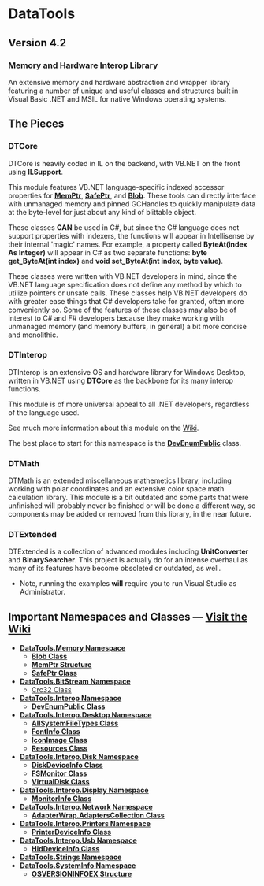# DataTools
## Version 4.2
### Memory and Hardware Interop Library

An extensive memory and hardware abstraction and wrapper library featuring a number of unique and useful classes and structures built in Visual Basic .NET and MSIL for native Windows operating systems.

## The Pieces

### __DTCore__ 

DTCore is heavily coded in IL on the backend, with VB.NET on the front using __ILSupport__.

This module features VB.NET language-specific indexed accessor properties for **[MemPtr](https://github.com/nmoschkin/dtlib/wiki/T_DataTools_Memory_MemPtr)**, **[SafePtr](https://github.com/nmoschkin/dtlib/wiki/T_DataTools_Memory_SafePtr)**, and **[Blob](https://github.com/nmoschkin/dtlib/wiki/T_DataTools_Memory_Blob)**.  These tools can directly interface with unmanaged memory and pinned GCHandles to quickly manipulate data at the byte-level for just about any kind of blittable object.  

These classes **CAN** be used in C#, but since the C# language does not support properties with indexers, the functions will appear in Intellisense by their internal 'magic' names.  For example, a property called __ByteAt(index As Integer)__ will appear in C# as two separate functions: __byte get_ByteAt(int index)__ and __void set_ByteAt(int index, byte value)__.

These classes were written with VB.NET developers in mind, since the VB.NET language specification does not define any method by which to utilize pointers or unsafe calls.
These classes help VB.NET developers do with greater ease things that C# developers take for granted, often more conveniently so.  Some of the features of these classes may also be of interest to C# and F# developers because they make working with unmanaged memory (and memory buffers, in general) a bit more concise and monolithic.

### __DTInterop__ 

DTInterop is an extensive OS and hardware library for Windows Desktop, written in VB.NET using __DTCore__ as the backbone for its many interop functions.

This module is of more universal appeal to all .NET developers, regardless of the language used.

See much more information about this module on the [Wiki](https://github.com/nmoschkin/dtlib/wiki).

The best place to start for this namespace is the **[DevEnumPublic](https://github.com/nmoschkin/dtlib/wiki/T_DataTools_Interop_DevEnumPublic)** class.
 
### __DTMath__

DTMath is an extended miscellaneous mathemetics library, including working with polar coordinates and an extensive color space math calculation library. 
This module is a bit outdated and some parts that were unfinished will probably never be finished or will be done a different way, so components may be added or removed
from this library, in the near future.
  
### __DTExtended__

DTExtended is a collection of advanced modules including __UnitConverter__ and __BinarySearcher__.  This project is actually do for an intense overhaul as many of its features have become obsoleted or outdated, as well.

  * Note, running the examples **will** require you to run Visual Studio as Administrator.


## Important Namespaces and Classes — [Visit the Wiki](https://github.com/nmoschkin/dtlib/wiki)

 - **[DataTools.Memory Namespace](https://github.com/nmoschkin/dtlib/wiki/N_DataTools_Memory)**
   - **[Blob Class](https://github.com/nmoschkin/dtlib/wiki/T_DataTools_Memory_Blob)**
   - **[MemPtr Structure](https://github.com/nmoschkin/dtlib/wiki/T_DataTools_Memory_MemPtr)**
   - **[SafePtr Class](https://github.com/nmoschkin/dtlib/wiki/T_DataTools_Memory_SafePtr)**
 - **[DataTools.BitStream Namespace](https://github.com/nmoschkin/dtlib/wiki/N_DataTools_BitStream)**
   - [Crc32 Class](https://github.com/nmoschkin/dtlib/wiki/T_DataTools_BitStream_Crc32)
 - **[DataTools.Interop Namespace](https://github.com/nmoschkin/dtlib/wiki/N_DataTools_Interop)**
   - **[DevEnumPublic Class](https://github.com/nmoschkin/dtlib/wiki/T_DataTools_Interop_DevEnumPublic)**
 - **[DataTools.Interop.Desktop Namespace](https://github.com/nmoschkin/dtlib/wiki/N_DataTools_Interop_Desktop)**
   - **[AllSystemFileTypes Class](https://github.com/nmoschkin/dtlib/wiki/T_DataTools_Interop_Desktop_AllSystemFileTypes)**
   - **[FontInfo Class](https://github.com/nmoschkin/dtlib/wiki/T_DataTools_Interop_Desktop_FontInfo)**
   - **[IconImage Class](https://github.com/nmoschkin/dtlib/wiki/T_DataTools_Interop_Desktop_IconImage)**
   - **[Resources Class](https://github.com/nmoschkin/dtlib/wiki/T_DataTools_Interop_Desktop_Resources)**
 - **[DataTools.Interop.Disk Namespace](https://github.com/nmoschkin/dtlib/wiki/N_DataTools_Interop_Disk)**
   - **[DiskDeviceInfo Class](https://github.com/nmoschkin/dtlib/wiki/T_DataTools_Interop_Disk_DiskDeviceInfo)**
   - **[FSMonitor Class](https://github.com/nmoschkin/dtlib/wiki/T_DataTools_Interop_Disk_FSMonitor)**
   - **[VirtualDisk Class](https://github.com/nmoschkin/dtlib/wiki/T_DataTools_Interop_Disk_VirtualDisk)**
 - **[DataTools.Interop.Display Namespace](https://github.com/nmoschkin/dtlib/wiki/N_DataTools_Interop_Display)**
   - **[MonitorInfo Class](https://github.com/nmoschkin/dtlib/wiki/T_DataTools_Interop_Display_MonitorInfo)**
 - **[DataTools.Interop.Network Namespace](https://github.com/nmoschkin/dtlib/wiki/N_DataTools_Interop_Network)**
   - **[AdapterWrap.AdaptersCollection Class](https://github.com/nmoschkin/dtlib/wiki/T_DataTools_Interop_Network_AdapterWrap_AdaptersCollection)**
 - **[DataTools.Interop.Printers Namespace](https://github.com/nmoschkin/dtlib/wiki/N_DataTools_Interop_Printers)**
   - **[PrinterDeviceInfo Class](https://github.com/nmoschkin/dtlib/wiki/T_DataTools_Interop_Printers_PrinterDeviceInfo)**
 - **[DataTools.Interop.Usb Namespace](https://github.com/nmoschkin/dtlib/wiki/N_DataTools_Interop_Usb)**
   - **[HidDeviceInfo Class](https://github.com/nmoschkin/dtlib/wiki/T_DataTools_Interop_Usb_HidDeviceInfo)**
 - **[DataTools.Strings Namespace](https://github.com/nmoschkin/dtlib/wiki/N_DataTools_Strings)**
 - **[DataTools.SystemInfo Namespace](https://github.com/nmoschkin/dtlib/wiki/N_DataTools_SystemInfo)**
   - **[OSVERSIONINFOEX Structure](https://github.com/nmoschkin/dtlib/wiki/T_DataTools_SystemInfo_OSVERSIONINFOEX)**



